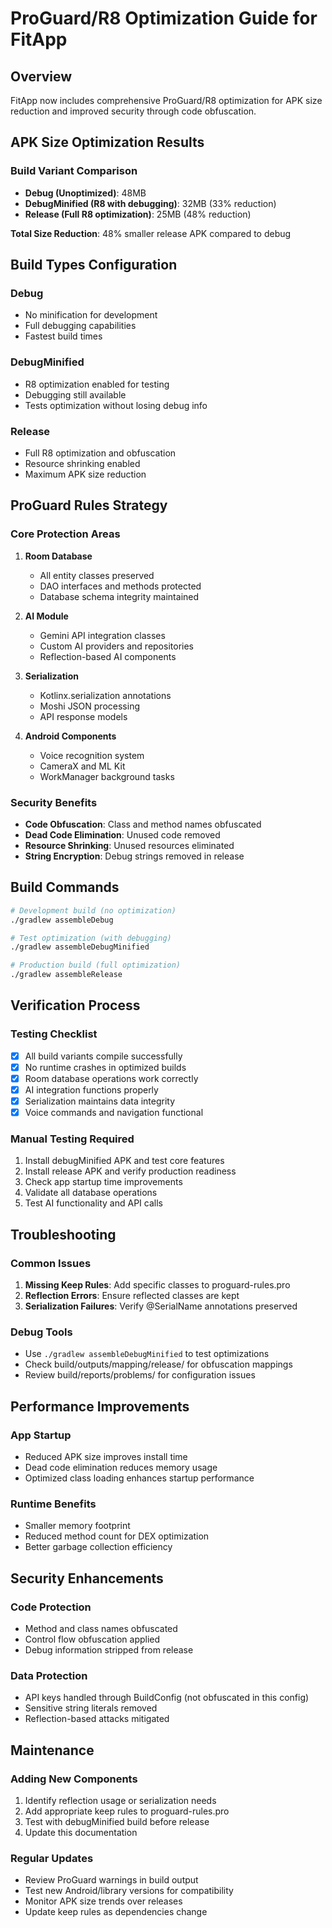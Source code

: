 # ProGuard/R8 Optimization Guide for FitApp

## Overview
FitApp now includes comprehensive ProGuard/R8 optimization for APK size reduction and improved security through code obfuscation.

## APK Size Optimization Results

### Build Variant Comparison
- **Debug (Unoptimized)**: 48MB
- **DebugMinified (R8 with debugging)**: 32MB (33% reduction)
- **Release (Full R8 optimization)**: 25MB (48% reduction)

**Total Size Reduction**: 48% smaller release APK compared to debug

## Build Types Configuration

### Debug
- No minification for development
- Full debugging capabilities
- Fastest build times

### DebugMinified
- R8 optimization enabled for testing
- Debugging still available
- Tests optimization without losing debug info

### Release
- Full R8 optimization and obfuscation
- Resource shrinking enabled
- Maximum APK size reduction

## ProGuard Rules Strategy

### Core Protection Areas
1. **Room Database**
   - All entity classes preserved
   - DAO interfaces and methods protected
   - Database schema integrity maintained

2. **AI Module**
   - Gemini API integration classes
   - Custom AI providers and repositories
   - Reflection-based AI components

3. **Serialization**
   - Kotlinx.serialization annotations
   - Moshi JSON processing
   - API response models

4. **Android Components**
   - Voice recognition system
   - CameraX and ML Kit
   - WorkManager background tasks

### Security Benefits
- **Code Obfuscation**: Class and method names obfuscated
- **Dead Code Elimination**: Unused code removed
- **Resource Shrinking**: Unused resources eliminated
- **String Encryption**: Debug strings removed in release

## Build Commands

```bash
# Development build (no optimization)
./gradlew assembleDebug

# Test optimization (with debugging)
./gradlew assembleDebugMinified

# Production build (full optimization)
./gradlew assembleRelease
```

## Verification Process

### Testing Checklist
- [x] All build variants compile successfully
- [x] No runtime crashes in optimized builds
- [x] Room database operations work correctly
- [x] AI integration functions properly
- [x] Serialization maintains data integrity
- [x] Voice commands and navigation functional

### Manual Testing Required
1. Install debugMinified APK and test core features
2. Install release APK and verify production readiness
3. Check app startup time improvements
4. Validate all database operations
5. Test AI functionality and API calls

## Troubleshooting

### Common Issues
1. **Missing Keep Rules**: Add specific classes to proguard-rules.pro
2. **Reflection Errors**: Ensure reflected classes are kept
3. **Serialization Failures**: Verify @SerialName annotations preserved

### Debug Tools
- Use `./gradlew assembleDebugMinified` to test optimizations
- Check build/outputs/mapping/release/ for obfuscation mappings
- Review build/reports/problems/ for configuration issues

## Performance Improvements

### App Startup
- Reduced APK size improves install time
- Dead code elimination reduces memory usage
- Optimized class loading enhances startup performance

### Runtime Benefits
- Smaller memory footprint
- Reduced method count for DEX optimization
- Better garbage collection efficiency

## Security Enhancements

### Code Protection
- Method and class names obfuscated
- Control flow obfuscation applied
- Debug information stripped from release

### Data Protection
- API keys handled through BuildConfig (not obfuscated in this config)
- Sensitive string literals removed
- Reflection-based attacks mitigated

## Maintenance

### Adding New Components
1. Identify reflection usage or serialization needs
2. Add appropriate keep rules to proguard-rules.pro
3. Test with debugMinified build before release
4. Update this documentation

### Regular Updates
- Review ProGuard warnings in build output
- Test new Android/library versions for compatibility
- Monitor APK size trends over releases
- Update keep rules as dependencies change